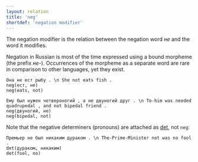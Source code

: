 ```yaml
---
layout: relation
title: 'neg'
shortdef: 'negation modifier'
---
```


The negation modifier is the relation between the negation word _не_ and the
word it modifies.

Negation in Russian is most of the time expressed using a bound morpheme (the prefix _не-_).
Occurrences of the morpheme as a separate word are rare in comparison to other languages,
yet they exist.

~~~ sdparse
Она не ест рыбу . \n She not eats fish .
neg(ест, не)
neg(eats, not)
~~~

~~~ sdparse
Ему был нужен четвероногий , а не двуногий друг . \n To-him was needed quadrupedal , and not bipedal friend .
neg(двуногий, не)
neg(bipedal, not)
~~~

Note that the negative determiners (pronouns) are attached as [det](), not `neg`:

~~~ sdparse
Премьер не был никаким дураком . \n The-Prime-Minister not was no fool .
det(дураком, никаким)
det(fool, no)
~~~
